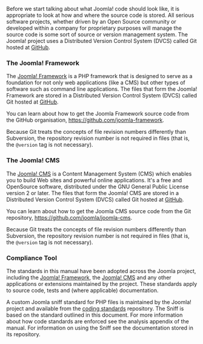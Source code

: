 Before we start talking about what Joomla! code should look like, it is appropriate to look at how and where the source code is stored. All serious software projects, whether driven by an Open Source community or developed within a company for proprietary purposes will manage the source code is some sort of source or version management system. The Joomla! project uses a Distributed Version Control System (DVCS) called Git hosted at [GitHub](https://github.com).

### The Joomla! Framework

The [Joomla! Framework](https://github.com/joomla-framework) is a PHP framework that is designed to serve as a foundation for not only web applications (like a CMS) but other types of software such as command line applications. The files that form the Joomla! Framework are stored in a Distributed Version Control System (DVCS) called Git hosted at [GitHub](https://github.com).

You can learn about how to get the Joomla Framework source code from the GitHub organisation, https://github.com/joomla-framework.

Because Git treats the concepts of file revision numbers differently than Subversion, the repository revision number is not required in files (that is, the `@version` tag is not necessary).

### The Joomla! CMS

The [Joomla! CMS](https://github.com/joomla/joomla-cms) is a Content Management System (CMS) which enables you to build Web sites and powerful online applications. It's a free and OpenSource software, distributed under the GNU General Public License version 2 or later. The files that form the Joomla! CMS are stored in a Distributed Version Control System (DVCS) called Git hosted at [GitHub](https://github.com).

You can learn about how to get the Joomla CMS source code from the Git repository, https://github.com/joomla/joomla-cms.

Because Git treats the concepts of file revision numbers differently than Subversion, the repository revision number is not required in files (that is, the `@version` tag is not necessary).

### Compliance Tool

The standards in this manual have been adopted across the Joomla project, including the [Joomla! Framework](https://github.com/joomla-framework), the [Joomla! CMS](https://github.com/joomla/joomla-cms) and any other applications or extensions maintained by the project. These standards apply to source code, tests and (where applicable) documentation.

A custom Joomla sniff standard for PHP files is maintained by the Joomla! project and available from the [coding standards](https://github.com/joomla/coding-standards) repository. The Sniff is based on the standard outlined in this document. For more information about how code standards are enforced see the analysis appendix of the manual. For information on using the Sniff see the documentation stored in its repository.
